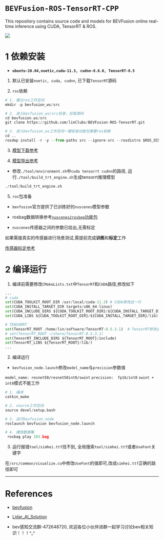 # `BEVFusion-ROS-TensorRT-CPP`

This repository contains source code and models for BEVFusion online real-time inference using CUDA, TensorRT & ROS.

![](configs/cuda-bevfusion.gif)


# 1 依赖安装

+ **`ubuntu-20.04,noetic,cuda-11.3, cudnn-8.6.0, TensorRT-8.5`**

1. 默认已安装`noetic, cuda, cudnn`, 已下载`TensorRT`源码

2. `ros`依赖

~~~python
# 1. 建立ros工作空间
mkdir -p bevfusion_ws/src

# 2. 进入bevfusion_ws/src目录，拉取源码
cd bevfusion_ws/src
git clone https://github.com/linClubs/BEVFusion-ROS-TensorRT.git

# 3. 进入bevfusion_ws工作空间一键安装功能包需要ros依赖
cd .. 
rosdep install -r -y --from-paths src --ignore-src --rosdistro $ROS_DISTRO
~~~

3. [模型下载参考](https://github.com/linClubs/BEVFusion-ROS-TensorRT/blob/main/model/readme.md)

4. [模型导出参考](https://github.com/NVIDIA-AI-IOT/Lidar_AI_Solution/blob/master/CUDA-BEVFusion/qat/README.md)

+ 修改`./tool/environment.sh`中`cuda tensorrt cudnn`的路径, 运行`./tool/build_trt_engine.sh`生成tensorrt推理模型

~~~python
./tool/build_trt_engine.sh
~~~


5. `ros`包准备

+ `bevfusion`官方提供了已训练好的`nuscenes`模型参数

+ rosbag数据转换参考[`nuscenes2rosbag`功能包](https://github.com/linClubs/nuscenes2rosbag)

+ `nuscenes`传感器之间的参数已给出,无需标定 

如果需接真实的传感器进行场景测试,需提前完成**训练**和**标定**工作

[传感器标定参考](https://github.com/linClubs/Calibration-Is-All-You-Need)


# 2 编译运行

1. 编译前需要修改`CMakeLists.txt`中`TensorRT`和`CUDA`路径,修改如下

~~~python
...
# cuda
set(CUDA_TOOLKIT_ROOT_DIR /usr/local/cuda-11.3) # CUDA修改这一行
set(CUDA_INSTALL_TARGET_DIR targets/x86_64-linux)
set(CUDA_INCLUDE_DIRS ${CUDA_TOOLKIT_ROOT_DIR}/${CUDA_INSTALL_TARGET_DIR}/include)
set(CUDA_LIBS ${CUDA_TOOLKIT_ROOT_DIR}/${CUDA_INSTALL_TARGET_DIR}/lib)

# TENSORRT
set(TensorRT_ROOT /home/lin/software/TensorRT-8.5.3.1)  # TensorRT修改这一行
# set(TensorRT_ROOT ~/share/TensorRT-8.5.3.1)           
set(TensorRT_INCLUDE_DIRS ${TensorRT_ROOT}/include)
set(TensorRT_LIBS ${TensorRT_ROOT}/lib/)
...
~~~

2. 编译运行

+ `bevfusion_node.launch`修改`model_name`与`precision`参数值

`model_name: resnet50/resnet50int8/swint`
`precision:  fp16/int8`
`swint + int8`模式不能工作

~~~python
# 1. 编译
catkin_make

# 2. source工作空间
source devel/setup.bash

# 3. 运行bevfusion_node
roslaunch bevfusion bevfusion_node.launch

# 4. 播放数据集
 rosbag play 103.bag 
~~~

3. 运行报错`tool/simhei.ttf`找不到, 全局搜索`tool/simhei.ttf`或者`UseFont`关键字

在`/src/common/visualize.cu`中修改`UseFont`的值即可,改成`simhei.ttf`正确的路径即可

---

# References

+ [bevfusion](https://github.com/mit-han-lab/bevfusion)
+ [Lidar_AI_Solution](https://github.com/NVIDIA-AI-IOT/Lidar_AI_Solution)


+ bev感知交流群-472648720, 欢迎各位小伙伴进群一起学习讨论bev相关知识！！！^_^
